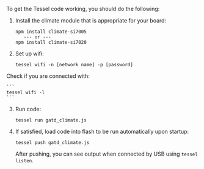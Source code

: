 To get the Tessel code working, you should do the following:

1. Install the climate module that is appropriate for your board:

	```
	npm install climate-si7005
	   --- or ---
	npm install climate-si7020
	```

2. Set up  wifi: 

	```
	tessel wifi -n [network name] -p [password]
	```

Check if you are connected with:

	```
	tessel wifi -l
	```

3. Run code: 
	
	```
	tessel run gatd_climate.js
	```

4. If satisfied, load code into flash to be run automatically upon startup: 

	```
	tessel push gatd_climate.js
	```

	After pushing, you can see output when connected by USB using `tessel listen`.